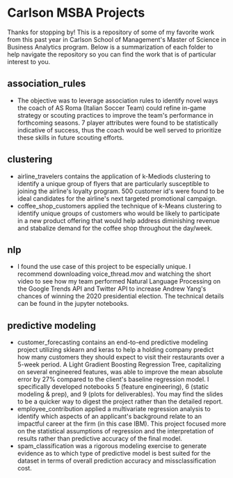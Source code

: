 # Carlson MSBA Projects

Thanks for stopping by! This is a repository of some of my favorite work from this past year in Carlson School of Management's Master of Science in Business Analytics program. Below is a summarization of each folder to help navigate the repository so you can find the work that is of particular interest to you.


## association_rules
  - The objective was to leverage association rules to identify novel ways the coach of AS Roma (Italian Soccer Team) could refine in-game strategy or scouting practices to improve the team's performance in forthcoming seasons. 7 player attributes were found to be statistically indicative of success, thus the coach would be well served to prioritize these skills in future scouting efforts.
  
## clustering
  - airline_travelers contains the application of k-Mediods clustering to identify a unique group of flyers that are particularly susceptible to joining the airline's loyalty program. 500 customer id's were found to be ideal candidates for the airline's next targeted promotional campaign.
  - coffee_shop_customers applied the technique of k-Means clustering to identify unique groups of customers who would be likely to participate in a new product offering that would help address diminishing revenue and stabalize demand for the coffee shop throughout the day/week.

## nlp
  - I found the use case of this project to be especially unique. I recommend downloading voice_thread.mov and watching the short video to see how my team performed Natural Language Processing on the Google Trends API and Twitter API to increase Andrew Yang's chances of winning the 2020 presidential election. The technical details can be found in the jupyter notebooks.

## predictive modeling
  - customer_forecasting contains an end-to-end predictive modeling project utilizing sklearn and keras to help a holding company predict how many customers they should expect to visit their restaurants over a 5-week period. A Light Gradient Boosting Regression Tree, capitalizing on several engineered features, was able to improve the mean absolute error by 27% compared to the client's baseline regression model. I specifically developed notebooks 5 (feature engineering), 6 (static modeling & prep), and 9 (plots for deliverables). You may find the slides to be a quicker way to digest the project rather than the detailed report.
  - employee_contribution applied a multivariate regression analysis to identify which aspects of an applicant's background relate to an impactful career at the firm (in this case IBM). This project focused more on the statistical assumptions of regression and the interpretation of results rather than predictive accuracy of the final model.
  - spam_classification was a rigorous modeling exercise to generate evidence as to which type of predictive model is best suited for the dataset in terms of overall prediction accuracy and missclassification cost.
